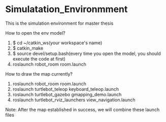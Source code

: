 # Simulatation_Environmment
This is the simulation environment for master thesis

How to open the env model?
1. $ cd ~/catkin_ws(your workspace's name)
2. $ catkin_make
3. $ source devel/setup.bash(every time you open the model, you should execute the code at first)
4. roslaunch robot_room room.launch

How to draw the map currently?
1. roslaunch robot_room room.launch
2. roslaunch turtlebot_teleop keyboard_teleop.launch
3. roslaunch turtlebot_gazebo gmapping_demo.launch
4. roslaunch turtlebot_rviz_launchers view_navigation.launch

Note: After the map established in success, we will combine these launch files
